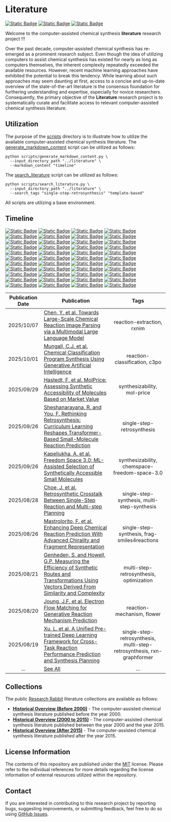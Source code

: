 # Literature
[![Static Badge](https://img.shields.io/badge/Institute%20of%20Science%20Tokyo-%231C3177?style=flat)](https://www.isct.ac.jp)
[![Static Badge](https://img.shields.io/badge/Elix%2C%20Inc.-%235EB6B3?style=flat)](https://www.elix-inc.com)
[![Static Badge](https://img.shields.io/badge/Faculty%20of%20Electrical%20Engineering%2C%20University%20of%20Sarajevo-%23275D91?style=flat)](https://www.etf.unsa.ba)

Welcome to the computer-assisted chemical synthesis **literature** research project !!!

Over the past decade, computer-assisted chemical synthesis has re-emerged as a prominent research subject.
Even though the idea of utilizing computers to assist chemical synthesis has existed for nearly as long as computers themselves, the inherent complexity repeatedly exceeded the available resources.
However, recent machine learning approaches have exhibited the potential to break this tendency.
While learning about such approaches may seem daunting at first, access to a concise and up-to-date overview of the state-of-the-art literature is the consensus foundation for furthering understanding and expertise, especially for novice researchers.
Consequently, the primary objective of the **Literature** research project is to systematically curate and facilitate access to relevant computer-assisted chemical synthesis literature.


## Utilization
The purpose of the [scripts](/scripts) directory is to illustrate how to utilize the available computer-assisted chemical synthesis literature.
The [generate_markdown_content](/scripts/generate_markdown_content.py) script can be utilized as follows:

```shell
python scripts/generate_markdown_content.py \
  --input_directory_path "../literature" \
  --markdown_content "timeline"
```

The [search_literature](/scripts/search_literature.py) script can be utilized as follows:

```shell
python scripts/search_literature.py \
  --input_directory_path "../literature" \
  --search_tags "single-step-retrosynthesis" "template-based"
```

All scripts are utilizing a base environment.


## Timeline
[![Static Badge](https://img.shields.io/badge/total-415-white)](#timeline)
[![Static Badge](https://img.shields.io/badge/1969-1-red)](#timeline)
[![Static Badge](https://img.shields.io/badge/1972-4-red)](#timeline)
[![Static Badge](https://img.shields.io/badge/1974-1-red)](#timeline)
[![Static Badge](https://img.shields.io/badge/1975-1-red)](#timeline)
[![Static Badge](https://img.shields.io/badge/1976-3-red)](#timeline)
[![Static Badge](https://img.shields.io/badge/1977-11-orange)](#timeline)
[![Static Badge](https://img.shields.io/badge/1978-4-red)](#timeline)
[![Static Badge](https://img.shields.io/badge/1980-5-red)](#timeline)
[![Static Badge](https://img.shields.io/badge/1981-1-red)](#timeline)
[![Static Badge](https://img.shields.io/badge/1984-1-red)](#timeline)
[![Static Badge](https://img.shields.io/badge/1985-3-red)](#timeline)
[![Static Badge](https://img.shields.io/badge/1987-1-red)](#timeline)
[![Static Badge](https://img.shields.io/badge/1988-2-red)](#timeline)
[![Static Badge](https://img.shields.io/badge/1989-2-red)](#timeline)
[![Static Badge](https://img.shields.io/badge/1990-5-red)](#timeline)
[![Static Badge](https://img.shields.io/badge/1992-5-red)](#timeline)
[![Static Badge](https://img.shields.io/badge/1993-1-red)](#timeline)
[![Static Badge](https://img.shields.io/badge/1995-1-red)](#timeline)
[![Static Badge](https://img.shields.io/badge/1996-1-red)](#timeline)
[![Static Badge](https://img.shields.io/badge/1999-1-red)](#timeline)
[![Static Badge](https://img.shields.io/badge/2003-1-red)](#timeline)
[![Static Badge](https://img.shields.io/badge/2004-1-red)](#timeline)
[![Static Badge](https://img.shields.io/badge/2005-3-red)](#timeline)
[![Static Badge](https://img.shields.io/badge/2006-1-red)](#timeline)
[![Static Badge](https://img.shields.io/badge/2007-2-red)](#timeline)
[![Static Badge](https://img.shields.io/badge/2008-5-red)](#timeline)
[![Static Badge](https://img.shields.io/badge/2009-5-red)](#timeline)
[![Static Badge](https://img.shields.io/badge/2010-5-red)](#timeline)
[![Static Badge](https://img.shields.io/badge/2011-6-red)](#timeline)
[![Static Badge](https://img.shields.io/badge/2012-9-red)](#timeline)
[![Static Badge](https://img.shields.io/badge/2013-7-red)](#timeline)
[![Static Badge](https://img.shields.io/badge/2014-6-red)](#timeline)
[![Static Badge](https://img.shields.io/badge/2015-5-red)](#timeline)
[![Static Badge](https://img.shields.io/badge/2016-9-red)](#timeline)
[![Static Badge](https://img.shields.io/badge/2017-13-orange)](#timeline)
[![Static Badge](https://img.shields.io/badge/2018-23-yellow)](#timeline)
[![Static Badge](https://img.shields.io/badge/2019-30-green)](#timeline)
[![Static Badge](https://img.shields.io/badge/2020-29-yellow)](#timeline)
[![Static Badge](https://img.shields.io/badge/2021-36-green)](#timeline)
[![Static Badge](https://img.shields.io/badge/2022-36-green)](#timeline)
[![Static Badge](https://img.shields.io/badge/2023-33-green)](#timeline)
[![Static Badge](https://img.shields.io/badge/2024-41-blue)](#timeline)
[![Static Badge](https://img.shields.io/badge/2025-55-blue)](#timeline)

| Publication Date | Publication                                                                                                                                                                                                  |                                  Tags                                  |
|:----------------:|--------------------------------------------------------------------------------------------------------------------------------------------------------------------------------------------------------------|:----------------------------------------------------------------------:|
|    2025/10/07    | [Chen, Y. et al. Towards Large-Scale Chemical Reaction Image Parsing via a Multimodal Large Language Model](literature/2025/20251007_chen_y_et_al.md)                                                        |                       reaction-extraction, rxnim                       |
|    2025/10/01    | [Mungall, C.J. et al. Chemical Classification Program Synthesis Using Generative Artificial Intelligence](literature/2025/20251001_mungall_c_j_et_al.md)                                                     |                     reaction-classification, c3po                      |
|    2025/09/29    | [Hastedt, F. et al. MolPrice: Assessing Synthetic Accessibility of Molecules Based on Market Value](literature/2025/20250929_hastedt_f_et_al.md)                                                             |                      synthesizability, mol-price                       |
|    2025/09/26    | [Sheshanarayana, R. and You, F. Rethinking Retrosynthesis: Curriculum Learning Reshapes Transformer-Based Small-Molecule Reaction Prediction](literature/2025/20250926a_sheshanarayana_r_and_you_f.md)       |                       single-step-retrosynthesis                       |
|    2025/09/26    | [Kapeliukha, A. et al. Freedom Space 3.0: ML-Assisted Selection of Synthetically Accessible Small Molecules](literature/2025/20250926b_kapeliukha_a_et_al.md)                                                |             synthesizability, chemspace-freedom-space-3.0              |
|    2025/08/28    | [Choe, J. et al. Retrosynthetic Crosstalk Between Single-Step Reaction and Multi-step Planning](literature/2025/20250828_choe_j_et_al.md)                                                                    |              single-step-synthesis, multi-step-synthesis               |
|    2025/08/26    | [Mastrolorito, F. et al. Enhancing Deep Chemical Reaction Prediction With Advanced Chirality and Fragment Representation](literature/2025/20250826_mastrolorito_f_et_al.md)                                  |              single-step-synthesis, frag-smiles4reactions              |
|    2025/08/21    | [Genheden, S. and Howell, G.P. Measuring the Efficiency of Synthetic Routes and Transformations Using Vectors Derived From Similarity and Complexity](literature/2025/20250821_genheden_s_and_howell_g_p.md) |                multi-step-retrosynthesis, optimization                 |
|    2025/08/20    | [Joung, J.F. et al. Electron Flow Matching for Generative Reaction Mechanism Prediction](literature/2025/20250820_joung_j_f_et_al.md)                                                                        |                       reaction-mechanism, flower                       |
|    2025/08/19    | [Xu, L. et al. A Unified Pre-trained Deep Learning Framework for Cross-Task Reaction Performance Prediction and Synthesis Planning](literature/2025/20250819_xu_l_et_al.md)                                  | single-step-retrosynthesis, multi-step-retrosynthesis, rxn-graphformer |
|       ...        | [See All](/documentation/b_timeline.md)                                                                                                                                                                      |                                  ...                                   |


## Collections
The public [Research Rabbit](https://www.researchrabbitapp.com) literature collections are available as follows:
- [**Historical Overview (Before 2000)**](https://www.researchrabbitapp.com/collection/public/DLW7X294ZE) - The computer-assisted chemical synthesis literature published before the year 2000.
- [**Historical Overview (2000 to 2015)**](https://www.researchrabbitapp.com/collection/public/YZ15QP026Q) - The computer-assisted chemical synthesis literature published between the year 2000 and the year 2015.
- [**Historical Overview (After 2015)**](https://www.researchrabbitapp.com/collection/public/EZR940K7L1) - The computer-assisted chemical synthesis literature published after the year 2015.


## License Information
The contents of this repository are published under the [MIT](/LICENSE) license.
Please refer to the individual references for more details regarding the license information of external resources utilized within the repository.


## Contact
If you are interested in contributing to this research project by reporting bugs, suggesting improvements, or submitting feedback, feel free to do so using [GitHub Issues](https://github.com/neo-chem-synth-wave/literature/issues).
